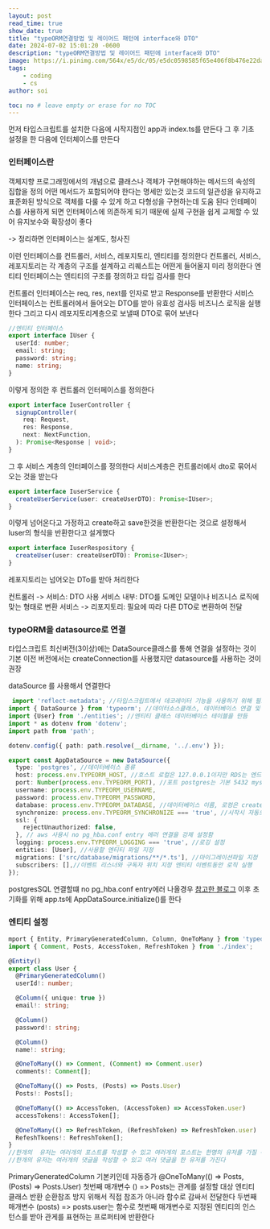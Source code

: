```yaml
---
layout: post
read_time: true
show_date: true
title: "typeORM연결방법 및 레이어드 패턴에 interface와 DTO"
date: 2024-07-02 15:01:20 -0600
description: "typeORM연결방법 및 레이어드 패턴에 interface와 DTO" 
image: https://i.pinimg.com/564x/e5/dc/05/e5dc0598585f65e406f8b476e22da6cc.jpg
tags: 
    - coding
    - cs
author: soi

toc: no # leave empty or erase for no TOC
---
```


먼저 타입스크립트를 설치한 다음에 시작지점인 app과 index.ts를 만든다 
그 후 기초 설정을 한 다음에 인터체이스를 만든다 
### 인터페이스란
객체지향 프로그래밍에서의 개념으로 클래스나 객체가 구현해야하는 메서드의 속성의 집합을 정의 
어떤 메서드가 포함되어야 한다는 명세만 있는것
코드의 일관성을 유지하고 표준화된 방식으로 객체를 다룰 수 있게 하고 다형성을 구현하는데 도움 된다 
인테페이스를 사용하게 되면 인터페이스에 의존하게 되기 때문에 실제 구현을 쉽게 교체할 수 있어 유지보수와 확장성이 좋다 

-> 정리하면 인터페이스는 설계도, 청사진

이런 인터페이스를 컨트롤러, 서비스, 레포지토리, 엔티티를 정의한다
컨트롤러, 서비스, 레포지토리는 각 계층의 구조를 설계하고 리퀘스트는 어떤게 들어올지 미리 정의한다 
엔티티 인터페이스는 엔티티의 구조를 정의하고 타입 검사를 한다  

컨트롤러 인터페이스는 req, res, next를 인자로 받고 Response를 반환한다 
서비스 인터페이스는 컨트롤러에서 들어오는 DTO를 받아  유효성 검사등 비즈니스 로직을 실행한다 
그리고 다시 레포지토리계층으로 보낼때 DTO로 묶어 보낸다 

```typescript
//엔티티 인터페이스 
export interface IUser {
  userId: number;
  email: string;
  password: string;
  name: string;
}
```
이렇게 정의한 후 컨트롤러 인터페이스를 정의한다 
```typescript
export interface IuserController {
  signupController(
    req: Request,
    res: Response,
    next: NextFunction,
  ): Promise<Response | void>;
}
```
그 후 서비스 계층의 인터페이스를 정의한다  서비스계층은 컨트롤러에서 dto로 묶어서 오는 것을 받는다 
``` typescript
export interface IuserService {
  createUserService(user: createUserDTO): Promise<IUser>;
}
```
이렇게 넘어온다고 가정하고 create하고 save한것을 반환한다는 것으로 설정해서  Iuser의 형식을 반환한다고 설게했다 

```typescript
export interface IuserRespository {
  createUser(user: createUserDTO): Promise<IUser>;
}
```
레포지토리는 넘어오는 DTo를 받아 처리한다 

컨트롤러 -> 서비스: DTO 사용
서비스 내부: DTO를 도메인 모델이나 비즈니스 로직에 맞는 형태로 변환
서비스 -> 리포지토리: 필요에 따라 다른 DTO로 변환하여 전달

### typeORM을 datasource로 연결
타입스크립트 최신버전(3이상)에는 DataSource클래스를 통해  연결을 설정하는 것이 기본
이전 버전에서는 createConnection를 사용했지만 datasource를 사용하는 것이 권장

dataSource 를 사용해서 연결한다
```typescript
 import 'reflect-metadata'; //타입스크립트에서 데코레이터 기능을 사용하기 위해 필요한 메타데이터 api라이브러리
import { DataSource } from 'typeorm'; //데이터소스클래스, 데이터베이스 연결 및 설정관리
import {User} from './entities'; //엔티티 클래스 데이터베이스 테이블을 만듬
import * as dotenv from 'dotenv';
import path from 'path';

dotenv.config({ path: path.resolve(__dirname, '../.env') });

export const AppDataSource = new DataSource({
  type: 'postgres', //데이터베이스 종류
  host: process.env.TYPEORM_HOST, //호스트 로컬은 127.0.0.1이지만 RDS는 엔드포인트
  port: Number(process.env.TYPEORM_PORT), //포트 postgres는 기본 5432 mysql 3306
  username: process.env.TYPEORM_USERNAME,
  password: process.env.TYPEORM_PASSWORD,
  database: process.env.TYPEORM_DATABASE, //데이터베이스 이름, 로컹은 create로 만들고 RDS는 vscode 연결하고 데이터베이스를 만든다 
  synchronize: process.env.TYPEORM_SYNCHRONIZE === 'true', //시작시 자동으로 스키마 동기화여부
  ssl: {
    rejectUnauthorized: false,
  }, // aws 사용시 no pg_hba.conf entry 에러 연결을 강제 설정함 
  logging: process.env.TYPEORM_LOGGING === 'true', //로깅 설정
  entities: [User], //사용할 엔티티 파일 지정
  migrations: ['src/database/migrations/**/*.ts'], //마이그레이션파일 지정 
  subscribers: [],//이벤트 리스너와 구독자 위치 지정 엔티티 이벤트동안 로직 실행
});
```
postgresSQL 연결할떄 no pg_hba.conf entry에러 나올경우 [참고한 블로그](https://velog.io/@bshunter/AWS-ec2-rds-no-pghba.conf-entry-%EC%97%90%EB%9F%AC)
이후 초기화를 위해 app.ts에 AppDataSource.initialize()를 한다 

### 엔티티 설정
```typescript
mport { Entity, PrimaryGeneratedColumn, Column, OneToMany } from 'typeorm';
import { Comment, Posts, AccessToken, RefreshToken } from './index';

@Entity()
export class User {
  @PrimaryGeneratedColumn()
  userId!: number;

  @Column({ unique: true })
  email!: string;

  @Column()
  password!: string;

  @Column()
  name!: string;

  @OneToMany(() => Comment, (Comment) => Comment.user)
  comments!: Comment[];

  @OneToMany(() => Posts, (Posts) => Posts.User)
  Posts!: Posts[];

  @OneToMany(() => AccessToken, (AccessToken) => AccessToken.user)
  accessTokens!: AccessToken[];

  @OneToMany(() => RefreshToken, (RefreshToken) => RefreshToken.user)
  RefeshTkoens!: RefreshToken[];
}
//한개의  유저는 여러개의 포스트를 작성할 수 있고 여러게의 포스트는 한명의 유저를 가질 수 있다
//한개의 유저는 여러개의 댓글을 작성할 수 있고 여러 댓글을 한 유저를 가진다
```
PrimaryGeneratedColumn 기본키인데 자동증가
 @OneToMany(() => Posts, (Posts) => Posts.User)
 첫번째 매개변수 () => Posts는 관계를 설정할 대상 엔티티 클래스 반환 순환참조 방지 위해서 직접 참조가 아니라 함수로 감싸서 전달한다
 두번째 매개변수 (posts) => posts.user는 함수로 첫번째 매개변수로 지정된 엔티티의 인스턴스를 받아 관게를 표현하는 프로퍼티에 반환한다 

